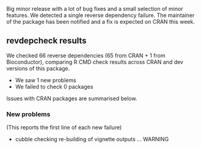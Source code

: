 Big minor release with a lot of bug fixes and a small selection of minor 
features. We detected a single reverse dependency failure. The maintainer of the
package has been notified and a fix is expected on CRAN this week.

## revdepcheck results

We checked 66 reverse dependencies (65 from CRAN + 1 from Bioconductor), comparing R CMD check results across CRAN and dev versions of this package.

 * We saw 1 new problems
 * We failed to check 0 packages

Issues with CRAN packages are summarised below.

### New problems
(This reports the first line of each new failure)

* cubble
  checking re-building of vignette outputs ... WARNING
